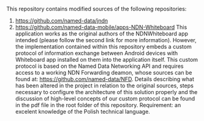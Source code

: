 This repository contains modified sources of the following repositories:
1. https://github.com/named-data/jndn
2. https://github.com/named-data-mobile/apps-NDN-Whiteboard
This application works as the original authors of the NDNWhiteboard app intended (please follow the second link for more information). However, the implementation contained within this repository embeds a custom protocol of information exchange between Android devices with Whiteboard app installed on them into the application itself. This custom protocol is based on the Named Data Networking API and requires access to a working NDN Forwarding deamon, whose sources can be found at: https://github.com/named-data/NFD.
Details describing what has been altered in the project in relation to the original sources, steps necessary to configure the architecture of this solution properly and the discussion of high-level concepts of our custom protocol can be found in the pdf file in the root folder of this repository. Requirement: an excelent knowledge of the Polish technical language.